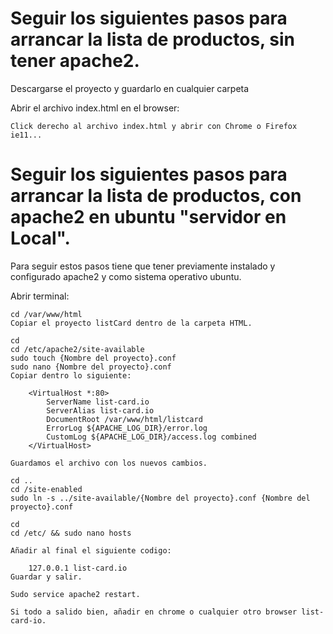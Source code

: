 #  Seguir los siguientes pasos para arrancar la lista de productos, sin tener apache2.

Descargarse el proyecto y guardarlo en cualquier carpeta

Abrir el archivo index.html en el browser:

    Click derecho al archivo index.html y abrir con Chrome o Firefox ie11...




#  Seguir los siguientes pasos para arrancar la lista de productos, con apache2 en ubuntu "servidor en Local".

Para seguir estos pasos tiene que tener previamente instalado y configurado apache2 y como sistema operativo ubuntu.

Abrir terminal:

    cd /var/www/html
    Copiar el proyecto listCard dentro de la carpeta HTML.
    
    cd 
    cd /etc/apache2/site-available
    sudo touch {Nombre del proyecto}.conf
    sudo nano {Nombre del proyecto}.conf
    Copiar dentro lo siguiente:

        <VirtualHost *:80>
            ServerName list-card.io
            ServerAlias list-card.io
            DocumentRoot /var/www/html/listcard
            ErrorLog ${APACHE_LOG_DIR}/error.log
            CustomLog ${APACHE_LOG_DIR}/access.log combined
        </VirtualHost>

    Guardamos el archivo con los nuevos cambios.

    cd ..
    cd /site-enabled
    sudo ln -s ../site-available/{Nombre del proyecto}.conf {Nombre del proyecto}.conf

    cd
    cd /etc/ && sudo nano hosts

    Añadir al final el siguiente codigo:

        127.0.0.1 list-card.io
    Guardar y salir.

    Sudo service apache2 restart.

    Si todo a salido bien, añadir en chrome o cualquier otro browser list-card-io.





